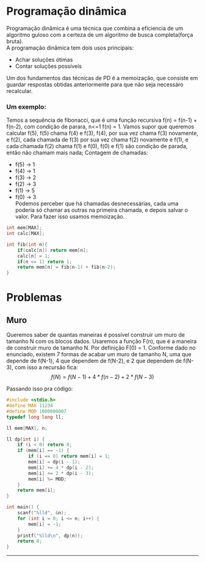 # Programação dinâmica

Programação dinâmica é uma técnica que combina a eficiencia de um algoritmo guloso com a certeza de um algoritmo de busca completa(força bruta).  
A programação dinâmica tem dois usos principais:  
* Achar soluções ótimas
* Contar soluções possíveis

Um dos fundamentos das técnicas de PD é a memoização, que consiste em guardar respostas obtidas anteriormente para que não seja necessáro recalcular.
### Um exemplo:

Temos a sequência de fibonacci, que é uma função recursiva f(n) = f(n-1) + f(n-2), com condição de parara, n<=1 f(n) = 1. Vamos supor que queremos calcular f(5), f(5) chama f(4) e f(3), f(4), por sua vez chama f(3) novamente, e f(2), cada chamada de f(3) por sua vez chama f(2) novamente e f(1), e cada chamada f(2) chama f(1) e f(0), f(0) e f(1) são condição de parada, então não chamam mais nada; Contagem de chamadas:  
* f(5) -> 1  
* f(4) -> 1  
* f(3) -> 2  
* f(2) -> 3  
* f(1) -> 5  
* f(0) -> 3  
Podemos perceber que há chamadas desnecessárias, cada uma poderia só chamar as outras na primeira chamada, e depois salvar o valor. Para fazer isso usamos memoização.
```c++
int mem[MAX];
int calc[MAX];

int fib(int n){
    if(calc[n]) return mem[n];
    calc[n] = 1;
    if(n <= 1) return 1;
    return mem[n] = fib(n-1) + fib(n-2);
}
```

# Problemas

## Muro

Queremos saber de quantas maneiras é possível construir um muro de tamanho N com os blocos dados. Usaremos a função F(n), que é a maneira de construir muro de tamanho N. Por definição F(0) = 1. Conforme dado no enunciado, existem 7 formas de acabar um muro de tamanho N, uma que depende de f(N-1), 4 que dependem de f(N-2), e 2 que dependem de f(N-3), com isso a recursão fica: $$f(N) = f(N-1) + 4 * f(n-2) + 2 * f(N-3)$$

Passando isso pra código:

```c++
#include <stdio.h>
#define MAX 11234
#define MOD 1000000007
typedef long long ll;

ll mem[MAX], n;

ll dp(int i) {
	if (i < 0) return 0;
	if (mem[i] == -1) {
		if (i == 0) return mem[i] = 1;
		mem[i] = dp(i - 1);
		mem[i] += 4 * dp(i - 2);
		mem[i] += 2 * dp(i - 3);
		mem[i] %= MOD;
	}
	return mem[i];
}

int main() {
	scanf("%lld", &n);
	for (int i = 0; i <= n; i++) {
		mem[i] = -1;
	}
	printf("%lld\n", dp(n));
	return 0;
}
```

---